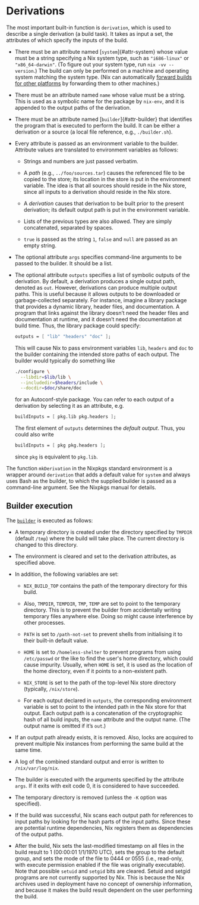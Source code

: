 # Derivations

The most important built-in function is `derivation`, which is used to
describe a single derivation (a build task). It takes as input a set,
the attributes of which specify the inputs of the build.

  - There must be an attribute named [`system`]{#attr-system} whose value must be a
    string specifying a Nix system type, such as `"i686-linux"` or
    `"x86_64-darwin"`. (To figure out your system type, run `nix -vv
    --version`.) The build can only be performed on a machine and
    operating system matching the system type. (Nix can automatically
    [forward builds for other
    platforms](../advanced-topics/distributed-builds.md) by forwarding
    them to other machines.)

  - There must be an attribute named `name` whose value must be a
    string. This is used as a symbolic name for the package by
    `nix-env`, and it is appended to the output paths of the derivation.

  - There must be an attribute named [`builder`]{#attr-builder} that identifies the
    program that is executed to perform the build. It can be either a
    derivation or a source (a local file reference, e.g.,
    `./builder.sh`).

  - Every attribute is passed as an environment variable to the builder.
    Attribute values are translated to environment variables as follows:
    
      - Strings and numbers are just passed verbatim.
    
      - A *path* (e.g., `../foo/sources.tar`) causes the referenced file
        to be copied to the store; its location in the store is put in
        the environment variable. The idea is that all sources should
        reside in the Nix store, since all inputs to a derivation should
        reside in the Nix store.
    
      - A *derivation* causes that derivation to be built prior to the
        present derivation; its default output path is put in the
        environment variable.
    
      - Lists of the previous types are also allowed. They are simply
        concatenated, separated by spaces.
    
      - `true` is passed as the string `1`, `false` and `null` are
        passed as an empty string.

  - The optional attribute `args` specifies command-line arguments to be
    passed to the builder. It should be a list.

  - The optional attribute `outputs` specifies a list of symbolic
    outputs of the derivation. By default, a derivation produces a
    single output path, denoted as `out`. However, derivations can
    produce multiple output paths. This is useful because it allows
    outputs to be downloaded or garbage-collected separately. For
    instance, imagine a library package that provides a dynamic library,
    header files, and documentation. A program that links against the
    library doesn’t need the header files and documentation at runtime,
    and it doesn’t need the documentation at build time. Thus, the
    library package could specify:
    
    ```nix
    outputs = [ "lib" "headers" "doc" ];
    ```
    
    This will cause Nix to pass environment variables `lib`, `headers`
    and `doc` to the builder containing the intended store paths of each
    output. The builder would typically do something like
    
    ```bash
    ./configure \
      --libdir=$lib/lib \
      --includedir=$headers/include \
      --docdir=$doc/share/doc
    ```
    
    for an Autoconf-style package. You can refer to each output of a
    derivation by selecting it as an attribute, e.g.
    
    ```nix
    buildInputs = [ pkg.lib pkg.headers ];
    ```
    
    The first element of `outputs` determines the *default output*.
    Thus, you could also write
    
    ```nix
    buildInputs = [ pkg pkg.headers ];
    ```
    
    since `pkg` is equivalent to `pkg.lib`.

The function `mkDerivation` in the Nixpkgs standard environment is a
wrapper around `derivation` that adds a default value for `system` and
always uses Bash as the builder, to which the supplied builder is passed
as a command-line argument. See the Nixpkgs manual for details.

## Builder execution

The [`builder`](#attr-builder) is executed as follows:

- A temporary directory is created under the directory specified by
  `TMPDIR` (default `/tmp`) where the build will take place. The
  current directory is changed to this directory.

- The environment is cleared and set to the derivation attributes, as
  specified above.

- In addition, the following variables are set:

  - `NIX_BUILD_TOP` contains the path of the temporary directory for
    this build.

  - Also, `TMPDIR`, `TEMPDIR`, `TMP`, `TEMP` are set to point to the
    temporary directory. This is to prevent the builder from
    accidentally writing temporary files anywhere else. Doing so
    might cause interference by other processes.

  - `PATH` is set to `/path-not-set` to prevent shells from
    initialising it to their built-in default value.

  - `HOME` is set to `/homeless-shelter` to prevent programs from
    using `/etc/passwd` or the like to find the user's home
    directory, which could cause impurity. Usually, when `HOME` is
    set, it is used as the location of the home directory, even if
    it points to a non-existent path.

  - `NIX_STORE` is set to the path of the top-level Nix store
    directory (typically, `/nix/store`).

  - For each output declared in `outputs`, the corresponding
    environment variable is set to point to the intended path in the
    Nix store for that output. Each output path is a concatenation
    of the cryptographic hash of all build inputs, the `name`
    attribute and the output name. (The output name is omitted if
    it’s `out`.)

- If an output path already exists, it is removed. Also, locks are
  acquired to prevent multiple Nix instances from performing the same
  build at the same time.

- A log of the combined standard output and error is written to
  `/nix/var/log/nix`.

- The builder is executed with the arguments specified by the
  attribute `args`. If it exits with exit code 0, it is considered to
  have succeeded.

- The temporary directory is removed (unless the `-K` option was
  specified).

- If the build was successful, Nix scans each output path for
  references to input paths by looking for the hash parts of the input
  paths. Since these are potential runtime dependencies, Nix registers
  them as dependencies of the output paths.

- After the build, Nix sets the last-modified timestamp on all files
  in the build result to 1 (00:00:01 1/1/1970 UTC), sets the group to
  the default group, and sets the mode of the file to 0444 or 0555
  (i.e., read-only, with execute permission enabled if the file was
  originally executable). Note that possible `setuid` and `setgid`
  bits are cleared. Setuid and setgid programs are not currently
  supported by Nix. This is because the Nix archives used in
  deployment have no concept of ownership information, and because it
  makes the build result dependent on the user performing the build.
